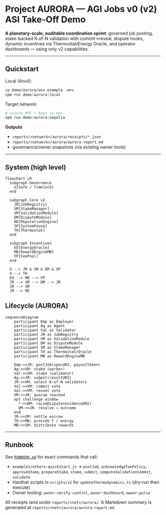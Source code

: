 # Project AURORA — AGI Jobs v0 (v2) ASI Take-Off Demo

**A planetary-scale, auditable coordination sprint**: governed job posting, stake-backed K-of-N validation with commit→reveal, dispute hooks, dynamic incentives via Thermostat/Energy Oracle, and operator dashboards — using only v2 capabilities.

---

## Quickstart

Local (Anvil):

```bash
cp demo/aurora/env.example .env
npm run demo:aurora:local
```

Target network:

```bash
# ensure RPC + keys in env
npm run demo:aurora:sepolia
```

**Outputs**

- `reports/<network>/aurora/receipts/*.json`
- `reports/<network>/aurora/aurora-report.md`
- governance/owner snapshots (via existing owner tools)

---

## System (high level)

```mermaid
flowchart LR
  subgraph Governance
    G[Safe / Timelock]
  end

  subgraph Core v2
    JR[JobRegistry]
    SM[StakeManager]
    VM[ValidationModule]
    DM[DisputeModule]
    RE[ReputationEngine]
    SP[SystemPause]
    TH[Thermostat]
  end

  subgraph Incentives
    EO[EnergyOracle]
    MB[RewardEngineMB]
    FP[FeePool]
  end

  G --> JR & SM & DM & SP
  G --> TH
  EO --> MB --> FP
  JR --> VM --> DM --> JR
  JR --> SM
  JR --> RE
```

## Lifecycle (AURORA)

```mermaid
sequenceDiagram
    participant Emp as Employer
    participant Ag as Agent
    participant Val as Validator
    participant JR as JobRegistry
    participant VM as ValidationModule
    participant DM as DisputeModule
    participant SM as StakeManager
    participant TH as Thermostat/Oracle
    participant MB as RewardEngineMB

    Emp->>JR: postJob(specURI, payoutToken)
    Ag->>SM: stake (worker)
    Val->>SM: stake (validator)
    Ag->>JR: submit(resultURI)
    JR->>VM: select K-of-N validators
    Val->>VM: commit vote
    Val->>VM: reveal vote
    VM->>JR: quorum reached
    opt challenge window
      *->>DM: raiseDispute(evidenceURI)
      DM->>JR: resolve → outcome
    end
    JR->>SM: settle escrow
    TH->>MB: provide T / energy
    MB->>SM: distribute rewards
```

---

## Runbook

See [`RUNBOOK.md`](./RUNBOOK.md) for exact commands that call:

- `examples/ethers-quickstart.js` → `postJob`, `acknowledgeTaxPolicy`, `approveStake`, `prepareStake`, `stake`, `submit`, `computeValidationCommit`, `validate`
- Hardhat scripts in `scripts/v2` for `updateThermodynamics.ts` (dry-run then execute)
- Owner tooling: `owner:verify-control`, `owner:dashboard`, `owner:pulse`

All receipts land under `reports/<net>/aurora/`. A Markdown summary is generated at `reports/<net>/aurora/aurora-report.md`.
